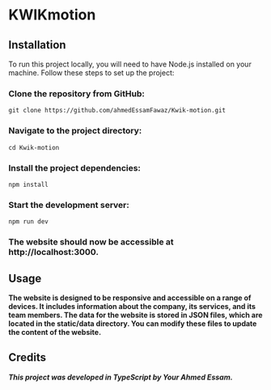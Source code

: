 # KWIKmotion


## Installation

To run this project locally, you will need to have Node.js installed on your machine. Follow these steps to set up the project:

### Clone the repository from GitHub:

`git clone https://github.com/ahmedEssamFawaz/Kwik-motion.git`

### Navigate to the project directory:

`cd Kwik-motion`

### Install the project dependencies:

`npm install`

### Start the development server:

`npm run dev`


### The website should now be accessible at http://localhost:3000.

## Usage

**The website is designed to be responsive and accessible on a range of devices. It includes information about the company, its services, and its team members. The data for the website is stored in JSON files, which are located in the static/data directory. You can modify these files to update the content of the website.**

## Credits

***This project was developed in TypeScript by Your Ahmed Essam.***

